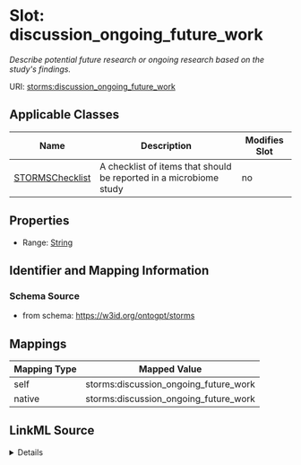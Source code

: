 

# Slot: discussion_ongoing_future_work


_Describe potential future research or ongoing research based on the study's findings._



URI: [storms:discussion_ongoing_future_work](http://w3id.org/ontogpt/storms/discussion_ongoing_future_work)



<!-- no inheritance hierarchy -->





## Applicable Classes

| Name | Description | Modifies Slot |
| --- | --- | --- |
| [STORMSChecklist](STORMSChecklist.md) | A checklist of items that should be reported in a microbiome study |  no  |







## Properties

* Range: [String](String.md)





## Identifier and Mapping Information







### Schema Source


* from schema: https://w3id.org/ontogpt/storms




## Mappings

| Mapping Type | Mapped Value |
| ---  | ---  |
| self | storms:discussion_ongoing_future_work |
| native | storms:discussion_ongoing_future_work |




## LinkML Source

<details>
```yaml
name: discussion_ongoing_future_work
description: Describe potential future research or ongoing research based on the study's
  findings.
from_schema: https://w3id.org/ontogpt/storms
rank: 1000
alias: discussion_ongoing_future_work
owner: STORMSChecklist
domain_of:
- STORMSChecklist
slot_group: discussion
range: string

```
</details>